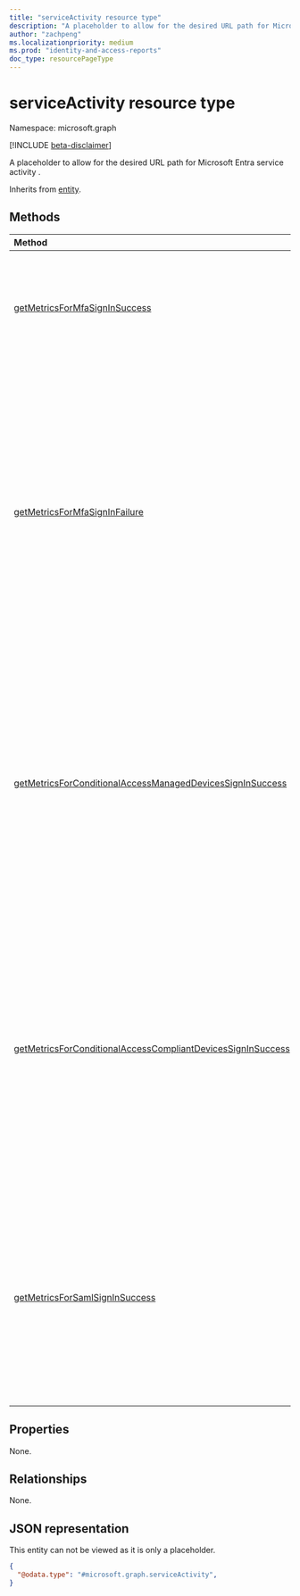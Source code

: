```yaml
---
title: "serviceActivity resource type"
description: "A placeholder to allow for the desired URL path for Microsoft Entra service activity."
author: "zachpeng"
ms.localizationpriority: medium
ms.prod: "identity-and-access-reports"
doc_type: resourcePageType
---
```


# serviceActivity resource type

Namespace: microsoft.graph

[!INCLUDE [beta-disclaimer](../../includes/beta-disclaimer.md)]

A placeholder to allow for the desired URL path for Microsoft Entra service activity .

Inherits from [entity](../resources/entity.md).

## Methods

|Method|Return Type|Description|
|:---|:---|:---|
|[getMetricsForMfaSignInSuccess](../api/serviceActivity-getMetricsForMfaSignInSuccess.md)|[serviceActivityValueMetric](./serviceActivityValueMetric.md) collection|Number of times users successfully completing interactive MFA sign ins using Microsoft Entra MFA cloud service.|
|[getMetricsForMfaSignInFailure](../api/serviceActivity-getMetricsForMfaSignInFailure.md)|[serviceActivityValueMetric](./serviceActivityValueMetric.md) collection|Number of times users failed to complete interactive MFA sign ins using Microsoft Entra MFA cloud service. A failure sign-in case can be users abandoning or canceling MFA requests, refreshing MFA sessions without doing interactive MFA, or using passwordless methods do not count at this time.|
|[getMetricsForConditionalAccessManagedDevicesSignInSuccess](../api/serviceActivity-getMetricsForConditionalAccessManagedDevicesSignInSuccess.md)|[serviceActivityValueMetric](./serviceActivityValueMetric.md) collection|Number of user authentication requests that successfully satisfy a Conditional Access policy that requires devices be managed. Managed devices are computers joined to and managed by your on-premises directory and hybrid joined to Microsoft Entra.|
|[getMetricsForConditionalAccessCompliantDevicesSignInSuccess](../api/serviceActivity-getMetricsForConditionalAccessCompliantDevicesSignInSuccess.md)|[serviceActivityValueMetric](./serviceActivityValueMetric.md) collection|Number of user authentication requests that successfully satisfy a Conditional Access policy that requires devices compliance. Compliant devices are managed by Microsoft Intune and can be mobile iOS/Android devices, tablets, or cloud Microsoft Entra joined computers (not hybrid).|
|[getMetricsForSamlSignInSuccess](../api/serviceActivity-getMetricsForSamlSignInSuccess.md)|[serviceActivityValueMetric](./serviceActivityValueMetric.md) collection|Number of SAML 2.0 authentication successfully processed by the Microsoft Entra cloud service for the tenant. This health signal currently does not include WS-FED/SAML 1.1 apps integrated with Microsoft Entra.|

## Properties

None.

## Relationships

None.

## JSON representation

This entity can not be viewed as it is only a placeholder.
<!-- {
  "blockType": "resource",
  "@odata.type": "microsoft.graph.serviceActivity",
  "baseType": "microsoft.graph.entity",
  "openType": false
}
-->
``` json
{
  "@odata.type": "#microsoft.graph.serviceActivity",
}
```